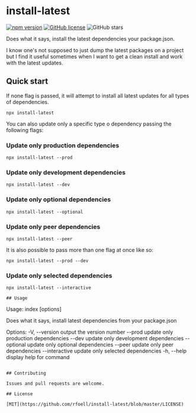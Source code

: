 # install-latest

[![npm version](https://badge.fury.io/js/install-latest.svg)](https://www.npmjs.com/package/install-latest)
[![GitHub license](https://img.shields.io/github/license/rfoel/install-latest.svg)](https://github.com/rfoel/install-latest/blob/master/LICENSE) ![GitHub stars](https://img.shields.io/github/stars/rfoel/install-latest?style=social)

Does what it says, install the latest dependencies your package.json.

I know one's not supposed to just dump the latest packages on a project but I find it useful sometimes when I want to get a clean install and work with the latest updates.

## Quick start

If none flag is passed, it will attempt to install all latest updates for all types of dependencies.

```
npx install-latest
```

You can also update only a specific type o dependency passing the following flags:

### Update only production dependencies

```
npx install-latest --prod
```

### Update only development dependencies

```
npx install-latest --dev
```

### Update only optional dependencies

```
npx install-latest --optional
```

### Update only peer dependencies

```
npx install-latest --peer
```

It is also possible to pass more than one flag at once like so:

```
npx install-latest --prod --dev
```

### Update only selected dependencies

```
npx install-latest --interactive

## Usage

```

Usage: index [options]

Does what it says, install latest dependencies from your package.json

Options:
-V, --version output the version number
--prod update only production dependencies
--dev update only development dependencies
--optional update only optional dependencies
--peer update only peer dependencies
--interactive update only selected dependencies
-h, --help display help for command

```

## Contributing

Issues and pull requests are welcome.

## License

[MIT](https://github.com/rfoell/install-latest/blob/master/LICENSE)
```
